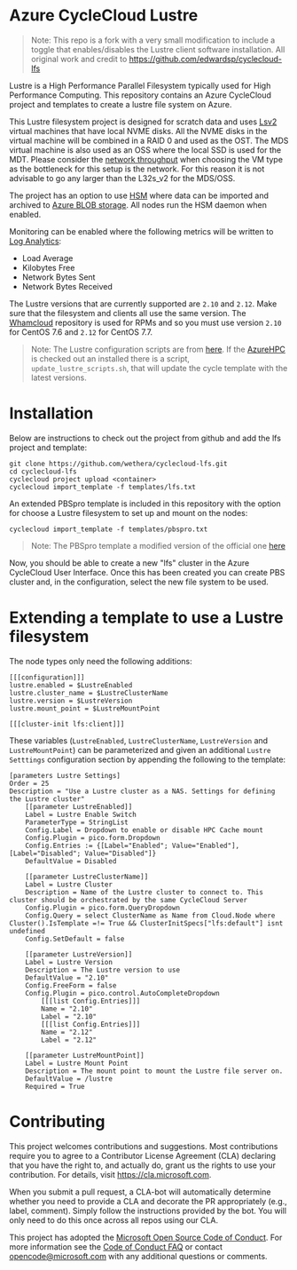 # Azure CycleCloud Lustre

> Note: This repo is a fork with a very small modification to include a toggle that enables/disables the Lustre client software installation. All original work and credit to https://github.com/edwardsp/cyclecloud-lfs

Lustre is a High Performance Parallel Filesystem typically used for High Performance Computing.  This repository contains an Azure CycleCloud project and templates to create a lustre file system on Azure.

This Lustre filesystem project is designed for scratch data and uses [Lsv2](https://docs.microsoft.com/en-us/azure/virtual-machines/windows/sizes-storage#lsv2-series) virtual machines that have local NVME disks.  All the NVME disks in the virtual machine will be combined in a RAID 0 and used as the OST.  The MDS virtual machine is also used as an OSS where the local SSD is used for the MDT.  Please consider the [network throughput](https://docs.microsoft.com/en-us/azure/virtual-machines/linux/sizes-storage#lsv2-series) when choosing the VM type as the bottleneck for this setup is the network.  For this reason it is not advisable to go any larger than the L32s_v2 for the MDS/OSS.

The project has an option to use [HSM](https://github.com/edwardsp/lemur) where data can be imported and archived to [Azure BLOB storage](https://azure.microsoft.com/en-gb/services/storage/blobs/).  All nodes run the HSM daemon when enabled.

Monitoring can be enabled where the following metrics will be written to [Log Analytics](https://docs.microsoft.com/en-us/azure/azure-monitor/log-query/get-started-portal#meet-log-analytics):

* Load Average
* Kilobytes Free
* Network Bytes Sent
* Network Bytes Received

The Lustre versions that are currently supported are `2.10` and `2.12`.  Make sure that the filesystem and clients all use the same version.  The [Whamcloud](https://downloads.whamcloud.com/public/lustre/) repository is used for RPMs and so you must use version `2.10` for CentOS 7.6 and `2.12` for CentOS 7.7.

> Note: The Lustre configuration scripts are from [here](https://github.com/Azure/azurehpc/tree/master/scripts).  If the [AzureHPC](https://github.com/Azure/azurehpc) is checked out an installed there is a script, `update_lustre_scripts.sh`, that will update the cycle template with the latest versions.

# Installation

Below are instructions to check out the project from github and add the lfs project and template:

```
git clone https://github.com/wethera/cyclecloud-lfs.git
cd cyclecloud-lfs
cyclecloud project upload <container>
cyclecloud import_template -f templates/lfs.txt
```

An extended PBSpro template is included in this repository with the option for choose a Lustre filesystem to set up and mount on the nodes:

```
cyclecloud import_template -f templates/pbspro.txt
```

> Note: The PBSpro template a modified version of the official one [here](https://github.com/Azure/cyclecloud-pbspro/blob/master/templates/pbspro.txt)

Now, you should be able to create a new "lfs" cluster in the Azure CycleCloud User Interface.  Once this has been created you can create PBS cluster and, in the configuration, select the new file system to be used.

# Extending a template to use a Lustre filesystem

The node types only need the following additions:

```
[[[configuration]]]
lustre.enabled = $LustreEnabled
lustre.cluster_name = $LustreClusterName
lustre.version = $LustreVersion
lustre.mount_point = $LustreMountPoint

[[[cluster-init lfs:client]]]
```

These variables (`LustreEnabled`, `LustreClusterName`, `LustreVersion` and `LustreMountPoint`) can be parameterized and given an additional `Lustre Setttings` configuration section by appending the following to the template:

```
[parameters Lustre Settings]
Order = 25
Description = "Use a Lustre cluster as a NAS. Settings for defining the Lustre cluster"
    [[parameter LustreEnabled]]
    Label = Lustre Enable Switch
    ParameterType = StringList
    Config.Label = Dropdown to enable or disable HPC Cache mount
    Config.Plugin = pico.form.Dropdown
    Config.Entries := {[Label="Enabled"; Value="Enabled"], [Label="Disabled"; Value="Disabled"]}
    DefaultValue = Disabled

    [[parameter LustreClusterName]]
    Label = Lustre Cluster
    Description = Name of the Lustre cluster to connect to. This cluster should be orchestrated by the same CycleCloud Server
    Config.Plugin = pico.form.QueryDropdown
    Config.Query = select ClusterName as Name from Cloud.Node where Cluster().IsTemplate =!= True && ClusterInitSpecs["lfs:default"] isnt undefined
    Config.SetDefault = false

    [[parameter LustreVersion]]
    Label = Lustre Version
    Description = The Lustre version to use
    DefaultValue = "2.10"
    Config.FreeForm = false
    Config.Plugin = pico.control.AutoCompleteDropdown
        [[[list Config.Entries]]]
        Name = "2.10"
        Label = "2.10"
        [[[list Config.Entries]]]
        Name = "2.12"
        Label = "2.12"
    
    [[parameter LustreMountPoint]]
    Label = Lustre Mount Point
    Description = The mount point to mount the Lustre file server on.
    DefaultValue = /lustre
    Required = True
```

# Contributing

This project welcomes contributions and suggestions.  Most contributions require you to agree to a
Contributor License Agreement (CLA) declaring that you have the right to, and actually do, grant us
the rights to use your contribution. For details, visit https://cla.microsoft.com.

When you submit a pull request, a CLA-bot will automatically determine whether you need to provide
a CLA and decorate the PR appropriately (e.g., label, comment). Simply follow the instructions
provided by the bot. You will only need to do this once across all repos using our CLA.

This project has adopted the [Microsoft Open Source Code of Conduct](https://opensource.microsoft.com/codeofconduct/).
For more information see the [Code of Conduct FAQ](https://opensource.microsoft.com/codeofconduct/faq/) or
contact [opencode@microsoft.com](mailto:opencode@microsoft.com) with any additional questions or comments.

